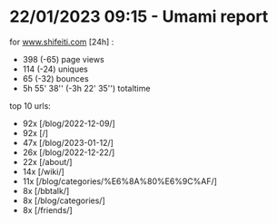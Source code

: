 # 22/01/2023 09:15 - Umami report
for www.shifeiti.com [24h] :

 - 398 (-65) page views
 - 114 (-24) uniques
 - 65 (-32) bounces
 - 5h 55' 38'' (-3h 22' 35'') totaltime


top 10 urls:
 - 92x [/blog/2022-12-09/]
 - 92x [/]
 - 47x [/blog/2023-01-12/]
 - 26x [/blog/2022-12-22/]
 - 22x [/about/]
 - 14x [/wiki/]
 - 11x [/blog/categories/%E6%8A%80%E6%9C%AF/]
 - 8x [/bbtalk/]
 - 8x [/blog/categories/]
 - 8x [/friends/]


